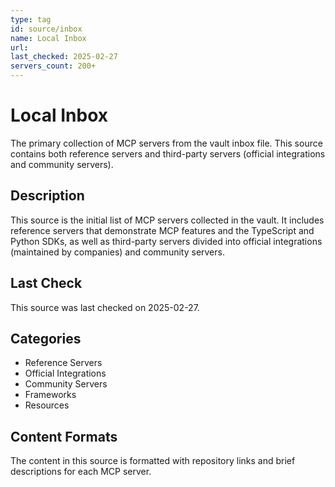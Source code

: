 ```yaml
---
type: tag
id: source/inbox
name: Local Inbox
url:
last_checked: 2025-02-27
servers_count: 200+
---
```


# Local Inbox

The primary collection of MCP servers from the vault inbox file. This source contains both reference servers and third-party servers (official integrations and community servers).

## Description

This source is the initial list of MCP servers collected in the vault. It includes reference servers that demonstrate MCP features and the TypeScript and Python SDKs, as well as third-party servers divided into official integrations (maintained by companies) and community servers.

## Last Check

This source was last checked on 2025-02-27.

## Categories

- Reference Servers
- Official Integrations
- Community Servers
- Frameworks
- Resources

## Content Formats

The content in this source is formatted with repository links and brief descriptions for each MCP server.
